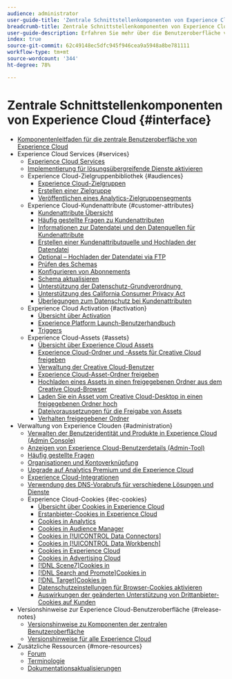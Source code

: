 ```yaml
---
audience: administrator
user-guide-title: 'Zentrale Schnittstellenkomponenten von Experience Cloud '
breadcrumb-title: Zentrale Schnittstellenkomponenten von Experience Cloud
user-guide-description: Erfahren Sie mehr über die Benutzeroberfläche von Experience Cloud, konfigurieren Sie Voreinstellungen, suchen Sie nach Hilfe und Geschäftsobjekten. Hier erhalten Sie Hilfe zu Benutzer- und Produktverwaltung, Kundenattributen, Zielgruppenbibliothek, Cookies und Experience Cloud-Assets.
index: true
source-git-commit: 62c49148ec5dfc945f946cea9a5948a8be781111
workflow-type: tm+mt
source-wordcount: '344'
ht-degree: 78%

---
```



# Zentrale Schnittstellenkomponenten von Experience Cloud {#interface}

+ [Komponentenleitfaden für die zentrale Benutzeroberfläche von Experience Cloud](experience-cloud.md)
+ Experience Cloud Services {#services}
   + [Experience Cloud Services](core-services-landing.md)
   + [Implementierung für lösungsübergreifende Dienste aktivieren](core-services.md)
   + Experience Cloud-Zielgruppenbibliothek {#audiences}
      + [Experience Cloud-Zielgruppen](audience-library.md)
      + [Erstellen einer Zielgruppe](t-audience-create.md)
      + [Veröffentlichen eines Analytics-Zielgruppensegments](t-publish-audience-segment.md)
   + Experience Cloud-Kundenattribute {#customer-attributes}
      + [Kundenattribute  Übersicht](attributes.md)
      + [Häufig gestellte Fragen zu Kundenattributen](faq-crs.md)
      + [Informationen zur Datendatei und den Datenquellen für Kundenattribute](crs-data-file.md)
      + [Erstellen einer Kundenattributquelle und Hochladen der Datendatei](t-crs-usecase.md)
      + [Optional – Hochladen der Datendatei via FTP](t-upload-attributes-ftp.md)
      + [Prüfen des Schemas](validate-schema.md)
      + [Konfigurieren von Abonnements](subscription.md)
      + [Schema aktualisieren](t-update-schema.md)
      + [Unterstützung der Datenschutz-Grundverordnung ](gdpr.md)
      + [Unterstützung des California Consumer Privacy Act](ccpa.md)
      + [Überlegungen zum Datenschutz bei Kundenattributen](privacy-mac.md)
   + Experience Cloud Activation {#activation}
      + [Übersicht über Activation](activation.md)
      + [Experience Platform Launch-Benutzerhandbuch](https://experienceleague.adobe.com/docs/launch/using/home.html?lang=en)
      + [Triggers](triggers.md)
   + Experience Cloud-Assets {#assets}
      + [Übersicht über Experience Cloud Assets](experience-cloud-assets.md)
      + [Experience Cloud-Ordner und -Assets für Creative Cloud freigeben](creative-cloud.md)
      + [Verwaltung der Creative Cloud-Benutzer](t-admin-add-cc-user.md)
      + [Experience Cloud-Asset-Ordner freigeben](t-share-creative-cloud.md)
      + [Hochladen eines Assets in einen freigegebenen Ordner aus dem Creative Cloud-Browser](t-upload-asset-cc.md)
      + [Laden Sie ein Asset vom Creative Cloud-Desktop in einen freigegebenen Ordner hoch](t-cc-asset-upload-thor.md)
      + [Dateivoraussetzungen für die Freigabe von Assets](assets-file-reqs.md)
      + [Verhalten freigegebener Ordner](asset-behavior.md)
+ Verwaltung von Experience Clouden {#administration}
   + [Verwalten der Benutzeridentität und Produkte in Experience Cloud (Admin Console)](admin-getting-started.md)
   + [Anzeigen von Experience Cloud-Benutzerdetails (Admin-Tool)](admin-tool-experience-cloud.md)
   + [Häufig gestellte Fragen](faq.md)
   + [Organisationen und Kontoverknüpfung](organizations.md)
   + [Upgrade auf Analytics Premium und die Experience Cloud](upgrade-to-analytics-premium.md)
   + [Experience Cloud-Integrationen](marketing-cloud-integrations.md)
   + [Verwendung des DNS-Vorabrufs für verschiedene Lösungen und Dienste](dns-prefetch.md)
   + Experience Cloud-Cookies {#ec-cookies}
      + [Übersicht über Cookies in Experience Cloud](cookies-privacy.md)
      + [Erstanbieter-Cookies in Experience Cloud](cookies-first-party.md)
      + [Cookies in Analytics](cookies-analytics.md)
      + [Cookies in Audience Manager](cookies-am.md)
      + [Cookies in [!UICONTROL Data Connectors]](cookies-dc.md)
      + [Cookies in [!UICONTROL Data Workbench]](cookies-insight.md)
      + [Cookies in Experience Cloud](cookies-mc.md)
      + [Cookies in Advertising Cloud](cookies-advertising-cloud.md)
      + [[!DNL Scene7]Cookies in ](cookies-s7.md)
      + [[!DNL Search and Promote]Cookies in ](cookies-snp.md)
      + [[!DNL Target]Cookies in ](cookies-target.md)
      + [Datenschutzeinstellungen für Browser-Cookies aktivieren](browser-cookie-settings.md)
      + [Auswirkungen der geänderten Unterstützung von Drittanbieter-Cookies auf Kunden ](cookies-thirdparty.md)
+ Versionshinweise zur Experience Cloud-Benutzeroberfläche {#release-notes}
   + [Versionshinweise zu Komponenten der zentralen Benutzeroberfläche](release-notes.md)
   + [Versionshinweise für alle Experience Cloud](https://experienceleague.adobe.com/docs/release-notes/experience-cloud/current.html?lang=en)
+ Zusätzliche Ressourcen {#more-resources}
   + [Forum](https://experienceleaguecommunities.adobe.com/)
   + [Terminologie](terms.md)
   + [Dokumentationsaktualisierungen](doc-updates.md)
